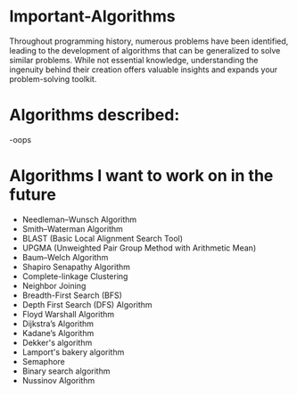 # Important-Algorithms
Throughout programming history, numerous problems have been identified, leading to the development of algorithms that can be generalized to solve similar problems. While not essential knowledge, understanding the ingenuity behind their creation offers valuable insights and expands your problem-solving toolkit.

# Algorithms described:
-oops

# Algorithms I want to work on in the future
- Needleman–Wunsch Algorithm
- Smith–Waterman Algorithm
- BLAST (Basic Local Alignment Search Tool)
- UPGMA (Unweighted Pair Group Method with Arithmetic Mean)
- Baum–Welch Algorithm
- Shapiro Senapathy Algorithm
- Complete-linkage Clustering
- Neighbor Joining
- Breadth-First Search (BFS)
- Depth First Search (DFS) Algorithm
- Floyd Warshall Algorithm
- Dijkstra’s Algorithm
- Kadane’s Algorithm
- Dekker's algorithm
- Lamport's bakery algorithm
- Semaphore 
- Binary search algorithm
- Nussinov Algorithm 
